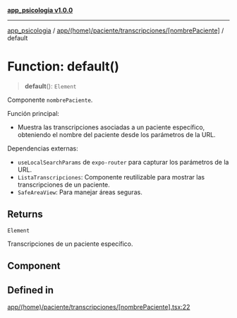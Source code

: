 [**app_psicologia v1.0.0**](../../../../../../README.md)

***

[app_psicologia](../../../../../../modules.md) / [app/(home)/paciente/transcripciones/\[nombrePaciente\]](../README.md) / default

# Function: default()

> **default**(): `Element`

Componente `nombrePaciente`.

Función principal:
- Muestra las transcripciones asociadas a un paciente específico, obteniendo el nombre del paciente desde los parámetros de la URL.

Dependencias externas:
- `useLocalSearchParams` de `expo-router` para capturar los parámetros de la URL.
- `ListaTranscripciones`: Componente reutilizable para mostrar las transcripciones de un paciente.
- `SafeAreaView`: Para manejar áreas seguras.

## Returns

`Element`

Transcripciones de un paciente específico.

## Component

## Defined in

[app/(home)/paciente/transcripciones/\[nombrePaciente\].tsx:22](https://github.com/XxtbmfxX/app_psicologia/blob/da762f4f9225edbb02c8e13dfe2f9bc7ae75eef5/app/(home)/paciente/transcripciones/[nombrePaciente].tsx#L22)
